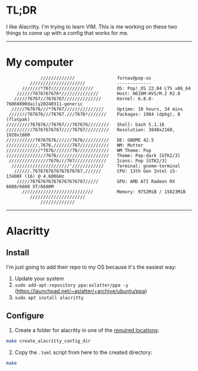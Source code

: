 # TL;DR
I like Alacritty. I'm trying to learn VIM. This is me working on these two things to come up with a config that works for me.

-------
# My computer
```
             /////////////                fornav@pop-os 
         /////////////////////            ------------- 
      ///////*767////////////////         OS: Pop!_OS 22.04 LTS x86_64 
    //////7676767676*//////////////       Host: H610M-HVS/M.2 R2.0 
   /////76767//7676767//////////////      Kernel: 6.8.0-76060800daily20240311-generic 
  /////767676///*76767///////////////     Uptime: 10 hours, 34 mins 
 ///////767676///76767.///7676*///////    Packages: 1984 (dpkg), 8 (flatpak) 
/////////767676//76767///767676////////   Shell: bash 5.1.16 
//////////76767676767////76767/////////   Resolution: 3840x2160, 1920x1080 
///////////76767676//////7676//////////   DE: GNOME 42.5 
////////////,7676,///////767///////////   WM: Mutter 
/////////////*7676///////76////////////   WM Theme: Pop 
///////////////7676////////////////////   Theme: Pop-dark [GTK2/3] 
 ///////////////7676///767////////////    Icons: Pop [GTK2/3] 
  //////////////////////'////////////     Terminal: gnome-terminal 
   //////.7676767676767676767,//////      CPU: 13th Gen Intel i5-13400F (16) @ 4.600GHz 
    /////767676767676767676767/////       GPU: AMD ATI Radeon RX 6600/6600 XT/6600M 
      ///////////////////////////         Memory: 9752MiB / 15823MiB 
         /////////////////////
             /////////////                                                                                                          
```

-------
# Alacritty

## Install
I'm just going to add their repo to my OS because it's the easiest way:
1. Update your system
2. `sudo add-apt-repository ppa:aslatter/ppa -y` (https://launchpad.net/~aslatter/+archive/ubuntu/ppa)
3. `sudo apt install alacritty`

## Configure
1. Create a folder for alacritty in one of the [required locations](https://github.com/alacritty/alacritty):
```bash
make create_alacritty_config_dir
```
2. Copy the `.toml` script from here to the created directory:
```bash
make 
```